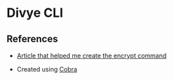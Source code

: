 # Divye CLI


## References

* [Article that helped me create the encrypt command ](https://bruinsslot.jp/post/golang-crypto/)

* Created using [Cobra](https://github.com/spf13/cobra)